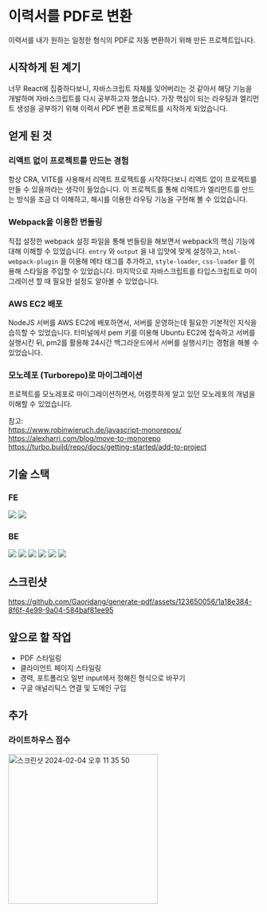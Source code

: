 # 이력서를 PDF로 변환

이력서를 내가 원하는 일정한 형식의 PDF로 자동 변환하기 위해 만든 프로젝트입니다.

## 시작하게 된 계기

너무 React에 집중하다보니, 자바스크립트 자체를 잊어버리는 것 같아서 해당 기능을 개발하며 자바스크립트를 다시 공부하고자 했습니다. 가장 핵심이 되는 라우팅과 엘리먼트 생성을 공부하기 위해 이력서 PDF 변환 프로젝트를 시작하게 되었습니다.

## 얻게 된 것

### 리액트 없이 프로젝트를 만드는 경험

항상 CRA, VITE를 사용해서 리액트 프로젝트를 시작하다보니 리액트 없이 프로젝트를 만들 수 있을까라는 생각이 들었습니다. 이 프로젝트를 통해 리액트가 엘리먼트를 만드는 방식을 조금 더 이해하고, 해시를 이용한 라우팅 기능을 구현해 볼 수 있었습니다.

### Webpack을 이용한 번들링

직접 설정한 webpack 설정 파일을 통해 번들링을 해보면서 webpack의 핵심 기능에 대해 이해할 수 있었습니다. `entry` 와 `output` 을 내 입맛에 맞게 설정하고, `html-webpack-plugin` 을 이용해 메타 태그를 추가하고, `style-loader`, `css-loader` 를 이용해 스타일을 주입할 수 있었습니다. 마지막으로 자바스크립트를 타입스크립트로 마이그레이션 할 때 필요한 설정도 알아볼 수 있었습니다.

### AWS EC2 배포

NodeJS 서버를 AWS EC2에 배포하면서, 서버를 운영하는데 필요한 기본적인 지식을 습득할 수 있었습니다. 터미널에서 pem 키를 이용해 Ubuntu EC2에 접속하고 서버를 실행시킨 뒤, pm2를 활용해 24시간 백그라운드에서 서버를 실행시키는 경험을 해볼 수 있었습니다.

### 모노레포 (Turborepo)로 마이그레이션

프로젝트를 모노레포로 마이그레이션하면서, 어렴풋하게 알고 있던 모노레포의 개념을 이해할 수 있었습니다.

참고: <br />
https://www.robinwieruch.de/javascript-monorepos/ <br />
https://alexharri.com/blog/move-to-monorepo <br />
https://turbo.build/repo/docs/getting-started/add-to-project

## 기술 스택

### FE

<!-- typescript, webpack,  -->
<img src="https://img.shields.io/badge/typescript-3178C6?style=for-the-badge&logo=typescript&logoColor=white"> 
<img src="https://img.shields.io/badge/webpack-8DD6F9?style=for-the-badge&logo=webpack&logoColor=white">

### BE

<!-- nodejs, typescript, express, zod, puppeteer, eslint,  -->
<img src="https://img.shields.io/badge/typescript-3178C6?style=for-the-badge&logo=typescript&logoColor=white">

<img src="https://img.shields.io/badge/node.js-339933?style=for-the-badge&logo=node.js&logoColor=white">
<img src="https://img.shields.io/badge/express-000000?style=for-the-badge&logo=express&logoColor=white">

<img src="https://img.shields.io/badge/zod-2F7BC3?style=for-the-badge&logoColor=white">
<img src="https://img.shields.io/badge/puppeteer-40B5A4?style=for-the-badge&logo=puppeteer&logoColor=white">

<img src="https://img.shields.io/badge/eslint-4B32C3?style=for-the-badge&logo=eslint&logoColor=white">

## 스크린샷

https://github.com/Gaoridang/generate-pdf/assets/123650056/1a18e384-8f6f-4e99-9a04-584baf81ee95

## 앞으로 할 작업

- PDF 스타일링
- 클라이언트 페이지 스타일링
- 경력, 포트폴리오 일반 input에서 정해진 형식으로 바꾸기
- 구글 애널리틱스 연결 및 도메인 구입

## 추가

### 라이트하우스 점수

<img width="300" alt="스크린샷 2024-02-04 오후 11 35 50" src="https://github.com/Gaoridang/generate-pdf/assets/123650056/83ace4cd-ecee-4c98-bc31-8dc7f54792a7">
